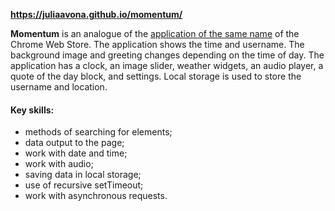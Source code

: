 **https://juliaavona.github.io/momentum/**

**Momentum** is an analogue of the [application of the same name](https://chrome.google.com/webstore/detail/momentum/laookkfknpbbblfpciffpaejjkokdgca?hl=en) of the Chrome Web Store. The application shows the time and username. The background image and greeting changes depending on the time of day.
The application has a clock, an image slider, weather widgets, an audio player, a quote of the day block, and settings. Local storage is used to store the username and location.

#### Key skills:
- methods of searching for elements;
- data output to the page;
- work with date and time;
- work with audio;
- saving data in local storage;
- use of recursive setTimeout;
- work with asynchronous requests.
